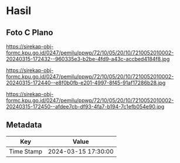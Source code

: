 # Hasil

## Foto C Plano

https://sirekap-obj-formc.kpu.go.id/0247/pemilu/ppwp/72/10/05/20/10/7210052010002-20240315-172432--960335e3-b2be-4fd9-a43c-accbed4184f8.jpg

https://sirekap-obj-formc.kpu.go.id/0247/pemilu/ppwp/72/10/05/20/10/7210052010002-20240315-172440--e8f0b0fb-e201-4997-8f45-91af17286b28.jpg

https://sirekap-obj-formc.kpu.go.id/0247/pemilu/ppwp/72/10/05/20/10/7210052010002-20240315-172450--afdee7cb-df93-4fa7-b194-7c1efb054e90.jpg


## Metadata

| Key        | Value               |
| ---------- | ------------------- |
| Time Stamp | 2024-03-15 17:30:00 |



